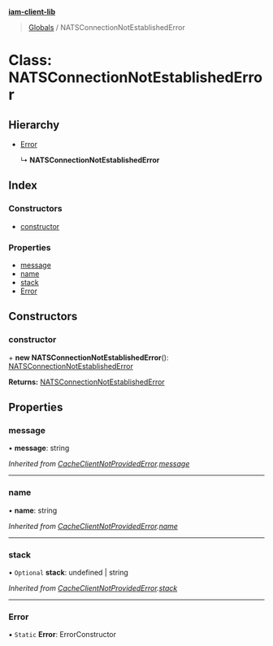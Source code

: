 **[iam-client-lib](../README.md)**

> [Globals](../globals.md) / NATSConnectionNotEstablishedError

# Class: NATSConnectionNotEstablishedError

## Hierarchy

* [Error](cacheclientnotprovidederror.md#error)

  ↳ **NATSConnectionNotEstablishedError**

## Index

### Constructors

* [constructor](natsconnectionnotestablishederror.md#constructor)

### Properties

* [message](natsconnectionnotestablishederror.md#message)
* [name](natsconnectionnotestablishederror.md#name)
* [stack](natsconnectionnotestablishederror.md#stack)
* [Error](natsconnectionnotestablishederror.md#error)

## Constructors

### constructor

\+ **new NATSConnectionNotEstablishedError**(): [NATSConnectionNotEstablishedError](natsconnectionnotestablishederror.md)

**Returns:** [NATSConnectionNotEstablishedError](natsconnectionnotestablishederror.md)

## Properties

### message

•  **message**: string

*Inherited from [CacheClientNotProvidedError](cacheclientnotprovidederror.md).[message](cacheclientnotprovidederror.md#message)*

___

### name

•  **name**: string

*Inherited from [CacheClientNotProvidedError](cacheclientnotprovidederror.md).[name](cacheclientnotprovidederror.md#name)*

___

### stack

• `Optional` **stack**: undefined \| string

*Inherited from [CacheClientNotProvidedError](cacheclientnotprovidederror.md).[stack](cacheclientnotprovidederror.md#stack)*

___

### Error

▪ `Static` **Error**: ErrorConstructor
